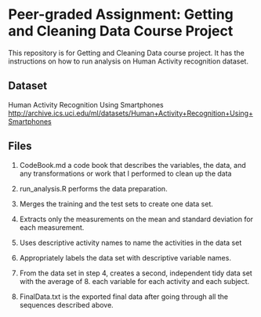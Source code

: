 # Peer-graded Assignment: Getting and Cleaning Data Course Project

This repository is for Getting and Cleaning Data course project. It has the instructions on how to run analysis on Human Activity recognition dataset.

## Dataset
Human Activity Recognition Using Smartphones <http://archive.ics.uci.edu/ml/datasets/Human+Activity+Recognition+Using+Smartphones>

## Files
1. CodeBook.md a code book that describes the variables, the data, and any transformations or work that I performed to clean up the data

2. run_analysis.R performs the data preparation.
3. Merges the training and the test sets to create one data set.
4. Extracts only the measurements on the mean and standard deviation for each measurement.
5. Uses descriptive activity names to name the activities in the data set
6. Appropriately labels the data set with descriptive variable names.
7. From the data set in step 4, creates a second, independent tidy data set with the average of 8. each variable for each activity and each subject.
9. FinalData.txt is the exported final data after going through all the sequences described above.